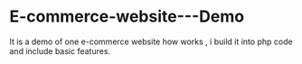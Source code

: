 # E-commerce-website---Demo
It is a demo of one e-commerce website how works , i build it into php code and include basic features.
